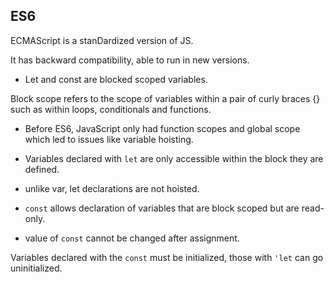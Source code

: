 ## ES6

ECMAScript is a stanDardized version of JS.

It has backward compatibility, able to run in new versions.

- Let and const are blocked scoped variables.

Block scope refers to the scope of variables within a pair of curly braces {} such as within loops, conditionals and functions.

- Before ES6, JavaScript only had function scopes and global scope which led to issues like variable hoisting.

- Variables declared with `let` are only accessible within the block they are defined.

- unlike var, let declarations are not hoisted.

- `const` allows declaration of variables that are block scoped but are read-only.

- value of `const` cannot be changed after assignment.

Variables declared with the `const` must be initialized, those with `'let` can go uninitialized.
